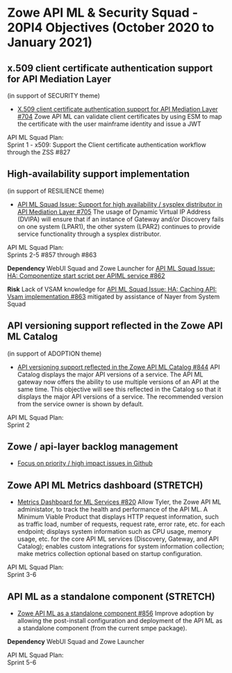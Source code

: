 # Zowe API ML & Security Squad - 20PI4 Objectives (October 2020 to January 2021)


## x.509 client certificate authentication support for API Mediation Layer
(in support of SECURITY theme)

* [X.509 client certificate authentication support for API Mediation Layer #704](https://github.com/zowe/api-layer/issues/704)
Zowe API ML can validate client certificates by using ESM to map the certificate with the user mainframe identity and issue a JWT

API ML Squad Plan:  
Sprint 1 - x509: Support the Client certificate authentication workflow through the ZSS #827

## High-availability support implementation
(in support of RESILIENCE theme)

* [API ML Squad Issue: Support for high availability / sysplex distributor in API Mediation Layer #705](https://github.com/zowe/api-layer/issues/705)
The usage of Dynamic Virtual IP Address (DVIPA) will ensure that if an instance of Gateway and/or Discovery fails on one system (LPAR1), the other system (LPAR2) continues to provide service functionality through a sysplex distributor.

API ML Squad Plan:  
Sprints 2-5 #857 through #863

**Dependency**
WebUI Squad and Zowe Launcher for [API ML Squad Issue: HA: Componentize start script per APIML service #862](https://github.com/zowe/api-layer/issues/862)

**Risk**
Lack of VSAM knowledge for [API ML Squad Issue: HA: Caching API: Vsam implementation #863](https://github.com/zowe/api-layer/issues/863) mitigated by assistance of Nayer from System Squad

## API versioning support reflected in the Zowe API ML Catalog
(in support of ADOPTION theme)

* [API versioning support reflected in the Zowe API ML Catalog #844](https://github.com/zowe/api-layer/issues/844)
API Catalog displays the major API versions of a service. The API ML gateway now offers the ability to use multiple versions of an API at the same time. This objective will see this reflected in the Catalog so that it displays the major API versions of a service. The recommended version from the service owner is shown by default.

API ML Squad Plan:  
Sprint 2

## Zowe / api-layer backlog management

* [Focus on priority / high impact issues in Github](https://github.com/zowe/api-layer/labels/20PI4)

## Zowe API ML Metrics dashboard (STRETCH)

* [Metrics Dashboard for ML Services #820](https://github.com/zowe/api-layer/issues/820)
Allow Tyler, the Zowe API ML administator, to track the health and performance of the API ML. 
A Minimum Viable Product that displays HTTP request information, such as traffic load, number of requests, request rate, error rate, etc. for each endpoint; displays system information such as CPU usage, memory usage, etc. for the core API ML services (Discovery, Gateway, and API Catalog); enables custom integrations for system information collection; make metrics collection optional based on startup configuration.

API ML Squad Plan:  
Sprint 3-6

## API ML as a standalone component (STRETCH)
* [Zowe API ML as a standalone component #856](https://github.com/zowe/api-layer/issues/856)
Improve adoption by allowing the post-install configuration and deployment of the API ML as a standalone component (from the current smpe package).

**Dependency**
WebUI Squad and Zowe Launcher

API ML Squad Plan:  
Sprint 5-6

